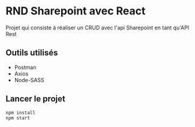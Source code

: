 # RND Sharepoint avec React 

Projet qui consiste à réaliser un CRUD avec l'api Sharepoint en tant qu'API Rest

## Outils utilisés

- Postman
- Axios
- Node-SASS

## Lancer le projet

```
npm install
npm start
```
